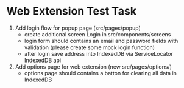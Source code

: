 # Web Extension Test Task

1. Add login flow for popup page (src/pages/popup)
   - create additional screen Login in src/components/screens
   - login form should contains an email and password fields with validation (please create some mock login function)
   - after login save address into IndexedDB via ServiceLocator IndexedDB api
2. Add options page for web extension (new src/pages/options/)
   - options page should contains a batton for clearing all data in IndexedDB
